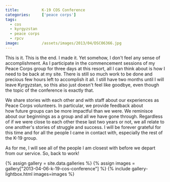 ```yaml
---
title:			K-19 COS Conference
categories:		['peace corps']
tags:
  - cos
  - kyrgyzstan
  - peace corps
  - rpcv
image:			/assets/images/2013/04/DSC06366.jpg
---
```


This is it. This is the end. I made it. Yet somehow, I don't feel any sense of accomplishment. As I participate in the commencement sessions of my Peace Corps group for three days at this resort, all I can think about is how I need to be back at my site. There is still so much work to be done and precious few hours left to accomplish it all. I still have two months until I will leave Kyrgyzstan, so this also just doesn't feel like goodbye, even though the topic of the conference is exactly that.

We share stories with each other and with staff about our experiences as Peace Corps volunteers. In particular, we provide feedback about how future groups can be more impactful than we were. We reminisce about our beginnings as a group and all we have gone through. Regardless of if we were close to each other these last two years or not, we all relate to one another's stories of struggle and success. I will be forever grateful for this time and for all the people I came in contact with, especially the rest of the K-19 group.

As for me, I will see all of the people I am closest with before we depart from our service. So, back to work!

{% assign gallery = site.data.galleries %}
{% assign images = gallery["2013-04-06-k-19-cos-conference"] %}
{% include gallery-lightbox.html images=images %}
